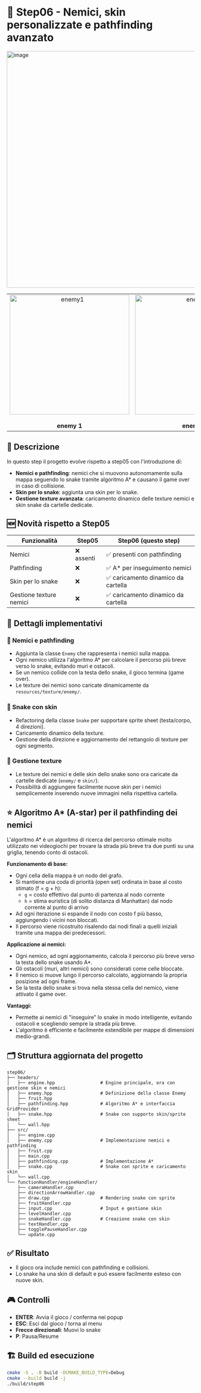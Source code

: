 # 🐍 Step06 - Nemici, skin personalizzate e pathfinding avanzato

<img width="811" height="633" alt="image" src="https://github.com/user-attachments/assets/fb131991-0a04-4db8-b0ba-c9e180b66b84" />

<table>
  <tr>
    <td align="center">
      <img src="https://github.com/user-attachments/assets/a512432f-3a1f-4078-9845-5fdc883563ac" width="320" alt="enemy1"><br>
      <br><b>enemy 1</b>
    </td>
    <td align="center">
      <img src="https://github.com/user-attachments/assets/e6d65070-ec02-40a8-9fa2-13eba0bafcb6" width="320" alt="enemy2"><br>
     <br><b>enemy 2</b>
    </td>
  </tr>
</table>

## 📌 Descrizione

In questo step il progetto evolve rispetto a step05 con l'introduzione di:
- **Nemici e pathfinding**: nemici che si muovono autonomamente sulla mappa seguendo lo snake tramite algoritmo A* e causano il game over in caso di collisione.
- **Skin per lo snake**: aggiunta una skin per lo snake.
- **Gestione texture avanzata**: caricamento dinamico delle texture nemici e skin snake da cartelle dedicate.

## 🆕 Novità rispetto a Step05

| Funzionalità                | Step05                        | Step06 (questo step)                |
|-----------------------------|-------------------------------|-------------------------------------|
| Nemici                      | ❌ assenti                    | ✅ presenti con pathfinding          |
| Pathfinding                 | ❌                            | ✅ A* per inseguimento nemici        |
| Skin per lo snake           | ❌                            | ✅ caricamento dinamico da cartella  |
| Gestione texture nemici     | ❌                            | ✅ caricamento dinamico da cartella  |

## 🔧 Dettagli implementativi

### 👾 Nemici e pathfinding
- Aggiunta la classe `Enemy` che rappresenta i nemici sulla mappa.
- Ogni nemico utilizza l'algoritmo A* per calcolare il percorso più breve verso lo snake, evitando muri e ostacoli.
- Se un nemico collide con la testa dello snake, il gioco termina (game over).
- Le texture dei nemici sono caricate dinamicamente da `resources/texture/enemy/`.

### 🐍 Snake con skin
- Refactoring della classe `Snake` per supportare sprite sheet (testa/corpo, 4 direzioni).
- Caricamento dinamico della texture.
- Gestione della direzione e aggiornamento del rettangolo di texture per ogni segmento.

### 🎨 Gestione texture
- Le texture dei nemici e delle skin dello snake sono ora caricate da cartelle dedicate (`enemy/` e `skin/`).
- Possibilità di aggiungere facilmente nuove skin per i nemici semplicemente inserendo nuove immagini nella rispettiva cartella.

## ⭐ Algoritmo A* (A-star) per il pathfinding dei nemici

L'algoritmo A* è un algoritmo di ricerca del percorso ottimale molto utilizzato nei videogiochi per trovare la strada più breve tra due punti su una griglia, tenendo conto di ostacoli.

**Funzionamento di base:**
- Ogni cella della mappa è un nodo del grafo.
- Si mantiene una coda di priorità (open set) ordinata in base al costo stimato (f = g + h):
  - `g` = costo effettivo dal punto di partenza al nodo corrente
  - `h` = stima euristica (di solito distanza di Manhattan) dal nodo corrente al punto di arrivo
- Ad ogni iterazione si espande il nodo con costo f più basso, aggiungendo i vicini non bloccati.
- Il percorso viene ricostruito risalendo dai nodi finali a quelli iniziali tramite una mappa dei predecessori.

**Applicazione ai nemici:**
- Ogni nemico, ad ogni aggiornamento, calcola il percorso più breve verso la testa dello snake usando A*.
- Gli ostacoli (muri, altri nemici) sono considerati come celle bloccate.
- Il nemico si muove lungo il percorso calcolato, aggiornando la propria posizione ad ogni frame.
- Se la testa dello snake si trova nella stessa cella del nemico, viene attivato il game over.

**Vantaggi:**
- Permette ai nemici di "inseguire" lo snake in modo intelligente, evitando ostacoli e scegliendo sempre la strada più breve.
- L'algoritmo è efficiente e facilmente estendibile per mappe di dimensioni medio-grandi.

## 🗂️ Struttura aggiornata del progetto

```text
step06/
├── headers/
│   ├── engine.hpp                 # Engine principale, ora con gestione skin e nemici
│   ├── enemy.hpp                  # Definizione della classe Enemy
│   ├── fruit.hpp
│   ├── pathfinding.hpp            # Algoritmo A* e interfaccia GridProvider
│   ├── snake.hpp                  # Snake con supporto skin/sprite sheet
│   └── wall.hpp
├── src/
│   ├── engine.cpp
│   ├── enemy.cpp                  # Implementazione nemici e pathfinding
│   ├── fruit.cpp
│   ├── main.cpp
│   ├── pathfinding.cpp            # Implementazione A*
│   ├── snake.cpp                  # Snake con sprite e caricamento skin
│   └── wall.cpp
└── functionHandler/engineHandler/
    ├── cameraHandler.cpp
    ├── directionArrowHandler.cpp
    ├── draw.cpp                   # Rendering snake con sprite
    ├── fruitHandler.cpp
    ├── input.cpp                  # Input e gestione skin
    ├── levelHandler.cpp
    ├── snakeHandler.cpp           # Creazione snake con skin
    ├── textHandler.cpp            
    ├── togglePauseHandler.cpp
    └── update.cpp
```

## ✅ Risultato
- Il gioco ora include nemici con pathfinding e collisioni.
- Lo snake ha una skin di default e può essere facilmente esteso con nuove skin.

## 🎮 Controlli
- **ENTER**: Avvia il gioco / conferma nei popup
- **ESC**: Esci dal gioco / torna al menu
- **Frecce direzionali**: Muovi lo snake
- **P**: Pausa/Resume

## 🏗️ Build ed esecuzione
```bash
cmake -S . -B build -DCMAKE_BUILD_TYPE=Debug
cmake --build build -j
./build/step06
```